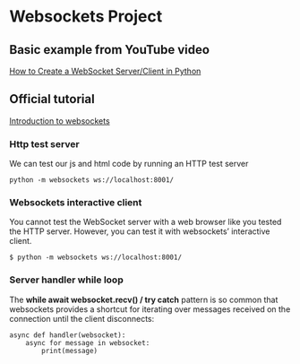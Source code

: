 # Websockets Project

## Basic example from YouTube video

[How to Create a WebSocket Server/Client in Python](https://www.youtube.com/watch?v=SfQd1FdcTlI)

## Official tutorial

[Introduction to websockets](https://websockets.readthedocs.io/en/stable/intro/tutorial1.html)

### Http test server

We can test our js and html code by running an HTTP test server
```commandline
python -m websockets ws://localhost:8001/
```

### Websockets interactive client

You cannot test the WebSocket server with a web browser like you tested the HTTP server. 
However, you can test it with websockets’ interactive client.

```
$ python -m websockets ws://localhost:8001/
```

### Server handler while loop
The **while await websocket.recv() / try catch** pattern is so common that websockets 
provides a shortcut for iterating over messages received on the connection until 
the client disconnects:
```
async def handler(websocket):
    async for message in websocket:
        print(message)
```

